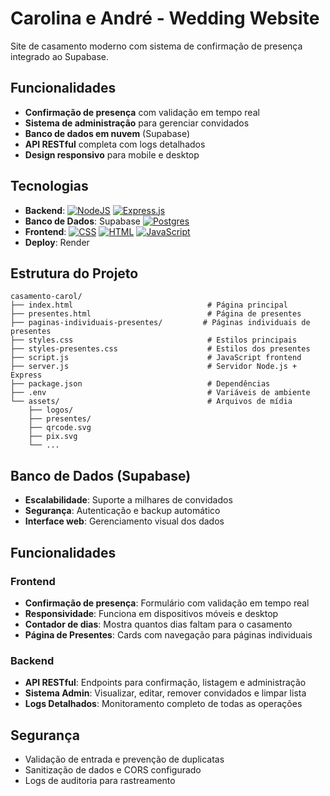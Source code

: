 # Carolina e André - Wedding Website

Site de casamento moderno com sistema de confirmação de presença integrado ao Supabase.

## Funcionalidades

- **Confirmação de presença** com validação em tempo real
- **Sistema de administração** para gerenciar convidados
- **Banco de dados em nuvem** (Supabase)
- **API RESTful** completa com logs detalhados
- **Design responsivo** para mobile e desktop

## Tecnologias

- **Backend**: [![NodeJS](https://img.shields.io/badge/Node.js-6DA55F?logo=node.js&logoColor=white)](#) [![Express.js](https://img.shields.io/badge/Express.js-%23404d59.svg?logo=express&logoColor=%2361DAFB)](#)
- **Banco de Dados**: Supabase [![Postgres](https://img.shields.io/badge/Postgres-%23316192.svg?logo=postgresql&logoColor=white)](#)
- **Frontend**: 
[![CSS](https://img.shields.io/badge/CSS-639?logo=css&logoColor=fff)](#) [![HTML](https://img.shields.io/badge/HTML-%23E34F26.svg?logo=html5&logoColor=white)](#) [![JavaScript](https://img.shields.io/badge/JavaScript-F7DF1E?logo=javascript&logoColor=000)](#)
- **Deploy**: Render

## Estrutura do Projeto

```
casamento-carol/
├── index.html                              # Página principal
├── presentes.html                          # Página de presentes
├── paginas-individuais-presentes/         # Páginas individuais de presentes
├── styles.css                              # Estilos principais
├── styles-presentes.css                    # Estilos dos presentes
├── script.js                               # JavaScript frontend
├── server.js                               # Servidor Node.js + Express
├── package.json                            # Dependências
├── .env                                    # Variáveis de ambiente
└── assets/                                 # Arquivos de mídia
    ├── logos/
    ├── presentes/
    ├── qrcode.svg
    ├── pix.svg
    └── ...
```

## Banco de Dados (Supabase)

- **Escalabilidade**: Suporte a milhares de convidados
- **Segurança**: Autenticação e backup automático
- **Interface web**: Gerenciamento visual dos dados

## Funcionalidades

### Frontend
- **Confirmação de presença**: Formulário com validação em tempo real
- **Responsividade**: Funciona em dispositivos móveis e desktop
- **Contador de dias**: Mostra quantos dias faltam para o casamento
- **Página de Presentes**: Cards com navegação para páginas individuais

### Backend
- **API RESTful**: Endpoints para confirmação, listagem e administração
- **Sistema Admin**: Visualizar, editar, remover convidados e limpar lista
- **Logs Detalhados**: Monitoramento completo de todas as operações

## Segurança

- Validação de entrada e prevenção de duplicatas
- Sanitização de dados e CORS configurado
- Logs de auditoria para rastreamento
